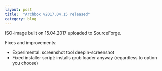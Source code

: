 ```yaml
---
layout: post
title:  "Archbox v2017.04.15 released"
category: blog
---
```


ISO-image built on 15.04.2017 uploaded to SourceForge.

Fixes and improvements:

  * Experimental: screenshot tool deepin-screenshot
  * Fixed installer script: installs grub loader anyway (regardless to option you choose)


